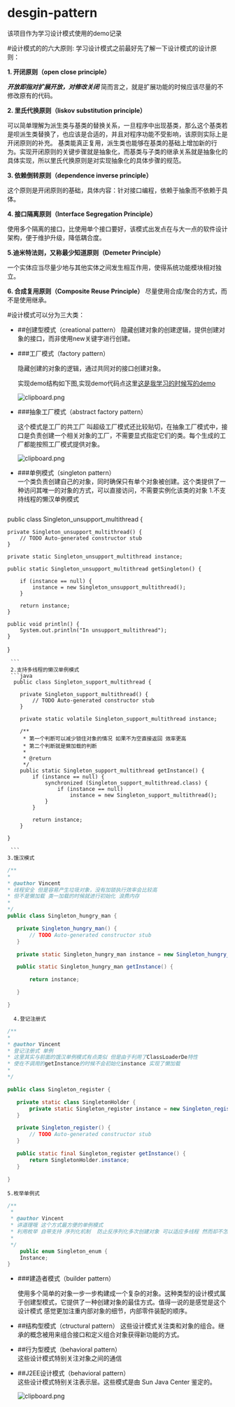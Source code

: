 # desgin-pattern
该项目作为学习设计模式使用的demo记录

#设计模式的的六大原则:
   学习设计模式之前最好先了解一下设计模式的设计原则：

 **1. 开闭原则（open close principle）**

 ***开放即指对扩展开放，对修改关闭*** 简而言之，就是扩展功能的时候应该尽量的不修改原有的代码。

 **2. 里氏代换原则（liskov substitution principle）**

  可以简单理解为派生类与基类的替换关系，一旦程序中出现基类，那么这个基类若是呗派生类替换了，也应该是合适的，并且对程序功能不受影响，该原则实际上是开闭原则的补充。 基类能真正复用，派生类也能够在基类的基础上增加新的行为。实现开闭原则的关键步骤就是抽象化，而基类与子类的继承关系就是抽象化的具体实现，所以里氏代换原则是对实现抽象化的具体步骤的规范。

**3. 依赖倒转原则（dependence inverse principle）**

这个原则是开闭原则的基础，具体内容：针对接口编程，依赖于抽象而不依赖于具体。

**4. 接口隔离原则（Interface Segregation Principle）**

使用多个隔离的接口，比使用单个接口要好，该模式出发点在与大一点的软件设计架构，便于维护升级，降低耦合度。

**5.迪米特法则，又称最少知道原则（Demeter Principle）**

一个实体应当尽量少地与其他实体之间发生相互作用，使得系统功能模块相对独立。

**6. 合成复用原则（Composite Reuse Principle）**
尽量使用合成/聚合的方式，而不是使用继承。



#设计模式可以分为三大类：

 - ##创建型模式（creational pattern）
   隐藏创建对象的创建逻辑，提供创建对象的接口，而非使用new关键字进行创建。

 - ###工厂模式（factory pattern）

    隐藏创建的对象的逻辑，通过共同对的接口创建对象。
    
    
    实现demo结构如下图,实现demo代码点这里[这是我学习的时候写的demo][1]
    
    ![clipboard.png](/img/bVbfibS)
    
    
 - ###抽象工厂模式（abstract factory pattern）

   这个模式是工厂的共工厂 叫超级工厂模式还比较贴切，在抽象工厂模式中，接口是负责创建一个相关对象的工厂，不需要显式指定它们的类。每个生成的工厂都能按照工厂模式提供对象。



    ![clipboard.png](/img/bVbfj40)

 - ###单例模式（singleton pattern）    
 一个类负责创建自己的对象，同时确保只有单个对象被创建。这个类提供了一种访问其唯一的对象的方式，可以直接访问，不需要实例化该类的对象
     1.不支持线程的懒汉单例模式 
     ```java 
  public class Singleton_unsupport_multithread {

	private Singleton_unsupport_multithread() {
		// TODO Auto-generated constructor stub
	}

	private static Singleton_unsupport_multithread instance;

	public static Singleton_unsupport_multithread getSingleton() {

		if (instance == null) {
			instance = new Singleton_unsupport_multithread();
		}

		return instance;
	}

	public void println() {
		System.out.println("In unsupport_multithread");
	}

}

     ``` 
     2.支持多线程的懒汉单例模式
     ```java
      public class Singleton_support_multithread {

    	private Singleton_support_multithread() {
	    	// TODO Auto-generated constructor stub
    	}

	    private static volatile Singleton_support_multithread instance;

	    /**
	     * 第一个判断可以减少锁住对象的情况 如果不为空直接返回 效率更高 
	     * 第二个判断就是懒加载的判断
	     * 
	     * @return
	     */
	    public static Singleton_support_multithread getInstance() {
		    if (instance == null) {
		    	synchronized (Singleton_support_multithread.class) {
			    	if (instance == null)
				    	instance = new Singleton_support_multithread();
			    }
		    }

	    	return instance;
	    }
    
    }

     ``` 
    3.饿汉模式
    
 ```java
/**
 * 
 * @author Vincent
 * 线程安全 但是容易产生垃圾对象，没有加锁执行效率会比较高 
 * 但不是懒加载 类一加载的时候就进行初始化 浪费内存
 *
 */
public class Singleton_hungry_man {

	private Singleton_hungry_man() {
		// TODO Auto-generated constructor stub
	}

	private static Singleton_hungry_man instance = new Singleton_hungry_man();

	public static Singleton_hungry_man getInstance() {

		return instance;

	}

}

```
      4.登记注册式
 ```java
/**
 * 
 * @author Vincent
 * 登记注册式 单例
 * 这里其实与前面的饿汉单例模式有点类似 但是由于利用了ClassLoaderDe特性 
 * 使在不调用的getInstance的时候不会初始化instance 实现了懒加载
 *
 */

public class Singleton_register {

	private static class SingletonHolder {
		private static Singleton_register instance = new Singleton_register();
	}

	private Singleton_register() {
		// TODO Auto-generated constructor stub
	}

	public static final Singleton_register getInstance() {
		return SingletonHolder.instance;
	}

}

 ```
    5.枚举单例式
```java
/**
 * 
 * @author Vincent
 * 讲道理哦 这个方式最方便的单例模式 
 * 利用枚举 自带支持 序列化机制  防止反序列化多次创建对象 可以适应多线程 然而却不怎么受待见 大多数人不用这个方式 可能和习惯有关系吧 = =   
 *
 */
    public enum Singleton_enum {
    Instance;
}

```
 - ###建造者模式（builder pattern）

    使用多个简单的对象一步一步构建成一个复杂的对象。这种类型的设计模式属于创建型模式，它提供了一种创建对象的最佳方式。值得一说的是感觉是这个设计模式 感觉更加注重内部对象的细节，内部零件装配的顺序。


     

 

      
 - ##结构型模式（ctructural pattern）
    这些设计模式关注类和对象的组合。继承的概念被用来组合接口和定义组合对象获得新功能的方式。
 - ##行为型模式（behavioral pattern）    
    这些设计模式特别关注对象之间的通信
 - ##J2EE设计模式（behavioral pattern）    
    这些设计模式特别关注表示层。这些模式是由 Sun Java Center 鉴定的。
    
   ![clipboard.png](/img/bVbfhUG)


  [1]: https://github.com/restoflife/desgin-pattern